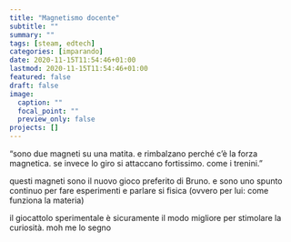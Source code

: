 ```yaml
---
title: "Magnetismo docente"
subtitle: ""
summary: ""
tags: [steam, edtech]
categories: [imparando]
date: 2020-11-15T11:54:46+01:00
lastmod: 2020-11-15T11:54:46+01:00
featured: false
draft: false
image:
  caption: ""
  focal_point: ""
  preview_only: false
projects: []
---
```


“sono due magneti su una matita. e rimbalzano perché c’è la forza magnetica.
se invece lo giro si attaccano fortissimo.
come i trenini.”

questi magneti sono il nuovo gioco preferito di Bruno. e sono uno spunto continuo per fare esperimenti e parlare si fisica (ovvero per lui: come funziona la materia)

il giocattolo sperimentale è sicuramente il modo migliore per stimolare la curiosità. moh me lo segno
